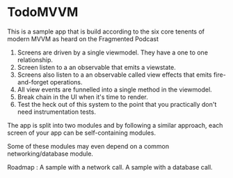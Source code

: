 # TodoMVVM

This is a sample app that is build according to the six core tenents of modern MVVM as heard on the Fragmented Podcast

1. Screens are driven by a single viewmodel. They have a one to one relationship. 
2. Screen listen to a an observable that emits a viewstate.
3. Screens also listen to a an observable called view effects that emits fire-and-forget operations.
4. All view events are funnelled into a single method in the viewmodel.
5. Break chain in the UI when it's time to render.
6. Test the heck out of this system to the point that you practically don't need instrumentation tests. 

The app is split into two modules and by following a similar approach, each screen of your app can be self-containing modules.

Some of these modules may even depend on a common networking/database module.

Roadmap : 
A sample with a network call.
A sample with a database call.
